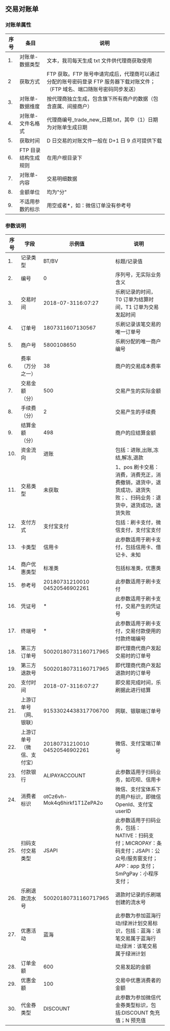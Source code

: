## 交易对账单 ##

### 对账单属性 ###

|序号|条目|说明|
|---|---|---|
|1.|对账单-数据类型|文本，我司每天生成 txt 文件供代理商获取使用|
|2|获取方式|FTP 获取。FTP 账号申请完成后，代理商可以通过分配的账号密码登录 FTP 服务器下载对账文件；（FTP 域名、端口随账号密码同步发送）|
|3.|对账单-数据维度|按代理商独立生成，包含旗下所有商户的数据（包含直属、间接商户）|
|4.|对账单-文件名格式|代理商编号_trade_new_日期.txt，其中（1）日期为对账单生成日期|
|5.|获取时间|D 日交易的对账文件一般在 D+1 日 9 点可提供下载|
|6.|FTP 目录结构生成规则|在用户根目录下|
|7.|对账单-内容|交易明细数据|
|8.|金额单位|均为"分"|
|9.|不适用参数的标示|用空或者*，如：微信订单没有参考号|

### 参数说明  ###

|序号|字段|示例值|说明|
|---|---|---|---|
|1.|记录类型|BT/BV|标题/记录值|
|2.|编号|0|序列号，无实际业务含义|
|3.|交易时间|2018-07-3116:07:27|乐刷记录的时间，T0 订单为结算时间，T1 订单为交易发起时间
|4.|订单号|1807311607130567|乐刷记录该笔交易的唯一订单号|
|5.|商户号|5800108650|乐刷分配的唯一商户编号|
|6.|费率（万分之一）|38|商户的交易成本费率|
|7.|交易金额（分）|500|交易产生的实际金额|
|8.|手续费（分）|2|交易产生的手续费|
|9.|结算金额（分）|498|商户的应结算金额|
|10.|资金流向|进账|包括：进账,出账,冻结,解冻,退款|
|11.|交易类型|未获取|1、pos 刷卡交易：消费，消费充正，消费撤销，退货中，退货成功，退货失败；、扫码业务：退货中，退货成功，退货失败
|12.|支付方式|支付宝支付|包括：刷卡支付，微信支付，支付宝支付|
|13.|卡类型|信用卡|此参数适用于刷卡支付，包括信用卡、借记卡、未知|
|14.|商户优惠类型|标准类|包括标准类，优惠类|
|15.|参考号|20180731210010 04520546902261|此参数适用于刷卡支付|
|16.|凭证号|*|此参数适用于刷卡支付，交易产生的凭证号|
|17.|终端号|*|此参数适用于刷卡支付，交易付款使用的付款终端编号|
|18.|第三方订单号|50020180731160717965|即代理商代商户发起交易时的订单号|
|19.|第三方退款号|50020180731160717965|即代理商代商户发起退款时的订单号|
|20.|支付时间|2018-07-3116:07:27|即交易完成时间，乐刷据此进行结算|
|21.|上游订单号（网、银联）|91533024438317706700|网联、银联端订单号|
|22.|上游订单号（微信、支付宝）|20180731210010 04520546902261|微信、支付宝端订单号|
|23.|付款银行|ALIPAYACCOUNT|此参数适用于扫码业务，如花呗、信用卡|
|24.|消费者标识|otCz6vh-Mok4q6hirkf1T1ZePA2o|微信、支付宝体系下的用户标识，即微信 OpenId、支付宝 userID|
|25.|扫码支付交易类型|JSAPI|此参数适用于扫码业务，包括：NATIVE：扫码支付；MICROPAY：条码支付；JSAPI：公众号/服务窗支付；APP：app 支付；SmPgPay：小程序支付；|
|26.|乐刷退款流水号|50020180731160717965|退款时记录的乐刷端创建的流水号|
|27.|优惠活动|蓝海|此参数为参加蓝海行动/绿洲计划交易标识，包括：蓝海：该笔交易属于蓝海行动;绿洲：该笔交易属于绿洲计划|
|28.|订单金额|600|交易发起的金额|
|29.|优惠金额|100|交易中优惠消费者的金额|
|30.|代金券类型|DISCOUNT|此参数为参加微信代金券类型标识，包括:DISCOUNT 免充值；N 预充值|

